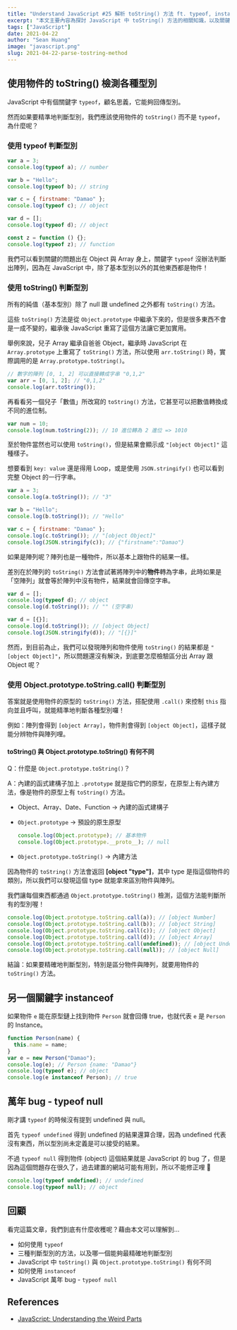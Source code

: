 ```yaml
---
title: "Understand JavaScript #25 解析 toString() 方法 ft. typeof, instanceof"
excerpt: "本文主要內容為探討 JavaScript 中 toString() 方法的相關知識，以及關鍵字 typeof 和 instanceof 的使用。"
tags: ["JavaScript"]
date: 2021-04-22
author: "Sean Huang"
image: "javascript.png"
slug: 2021-04-22-parse-tostring-method
---
```


## 使用物件的 toString() 檢測各種型別

JavaScript 中有個關鍵字 `typeof`，顧名思義，它能夠回傳型別。

然而如果要精準地判斷型別，我們應該使用物件的 `toString()` 而不是 `typeof`，為什麼呢？

### 使用 typeof 判斷型別

```javascript
var a = 3;
console.log(typeof a); // number

var b = "Hello";
console.log(typeof b); // string

var c = { firstname: "Damao" };
console.log(typeof c); // object

var d = [];
console.log(typeof d); // object

const z = function () {};
console.log(typeof z); // function
```

我們可以看到關鍵的問題出在 Object 與 Array 身上，關鍵字 `typeof` 沒辦法判斷出陣列，因為在 JavaScript 中，除了基本型別以外的其他東西都是物件！

### 使用 toString() 判斷型別

所有的純值（基本型別）除了 null 跟 undefined 之外都有 `toString()` 方法。

這些 `toString()` 方法是從 `Object.prototype` 中繼承下來的，但是很多東西不會是一成不變的，繼承後 JavaScript 重寫了這個方法讓它更加實用。

舉例來說，兒子 Array 繼承自爸爸 Object，繼承時 JavaScript 在 `Array.prototype` 上重寫了 `toString()` 方法，所以使用 `arr.toString()` 時，實際調用的是 `Array.prototype.toString()`。

```javascript
// 數字的陣列 [0, 1, 2] 可以直接轉成字串 "0,1,2"
var arr = [0, 1, 2]; // "0,1,2"
console.log(arr.toString());
```

再看看另一個兒子「數值」所改寫的 `toString()` 方法，它甚至可以把數值轉換成不同的進位制。

```javascript
var num = 10;
console.log(num.toString(2)); // 10 進位轉為 2 進位 => 1010
```

至於物件當然也可以使用 `toString()`，但是結果會顯示成 `"[object Object]"` 這種樣子。

想要看到 `key: value` 還是得用 Loop，或是使用 `JSON.stringify()` 也可以看到完整 Object 的一行字串。

```javascript
var a = 3;
console.log(a.toString()); // "3"

var b = "Hello";
console.log(b.toString()); // "Hello"

var c = { firstname: "Damao" };
console.log(c.toString()); // "[object Object]"
console.log(JSON.stringify(c)); // {"firstname":"Damao"}
```

如果是陣列呢？陣列也是一種物件，所以基本上跟物件的結果一樣。

差別在於陣列的 `toString()` 方法會試著將陣列中的**物件**轉為字串，此時如果是「空陣列」就會等於陣列中沒有物件，結果就會回傳空字串。

```javascript
var d = [];
console.log(typeof d); // object
console.log(d.toString()); // "" (空字串)

var d = [{}];
console.log(d.toString()); // [object Object]
console.log(JSON.stringify(d)); // "[{}]"
```

然而，到目前為止，我們可以發現陣列和物件使用 `toString()` 的結果都是 `"[object Object]"`，所以問題還沒有解決，到底要怎麼檢驗區分出 Array 跟 Object 呢？

### 使用 Object.prototype.toString.call() 判斷型別

答案就是使用物件的原型的 `toString()` 方法，搭配使用 `.call()` 來控制 `this` 指向並且呼叫，就能精準地判斷各種型別囉！

例如：陣列會得到 `[object Array]`，物件則會得到 `[object Object]`，這樣子就能分辨物件與陣列哩。

#### toString() 與 Object.prototype.toString() 有何不同

Q：什麼是 `Object.prototype.toString()`？

A：內建的函式建構子加上 `.prototype` 就是指它們的原型，在原型上有內建方法，像是物件的原型上有 `toString()` 方法。

- Object、Array、Date、Function → 內建的函式建構子
- `Object.prototype` → 預設的原生原型

  ```javascript
  console.log(Object.prototype); // 基本物件
  console.log(Object.prototype.__proto__); // null
  ```

- `Object.prototype.toString()` → 內建方法

因為物件的 `toString()` 方法會返回 **[object "type"]**，其中 type 是指這個物件的類別，所以我們可以發現這個 type 就能拿來區別物件與陣列。

我們讓每個東西都通過 `Object.prototype.toString()` 檢測，這個方法能判斷所有的型別喔！

```javascript
console.log(Object.prototype.toString.call(a)); // [object Number]
console.log(Object.prototype.toString.call(b)); // [object String]
console.log(Object.prototype.toString.call(c)); // [object Object]
console.log(Object.prototype.toString.call(d)); // [object Array]
console.log(Object.prototype.toString.call(undefined)); // [object Undefined]
console.log(Object.prototype.toString.call(null)); // [object Null]
```

結論：如果要精確地判斷型別，特別是區分物件與陣列，就要用物件的 `toString()` 方法。

## 另一個關鍵字 instanceof

如果物件 `e` 能在原型鏈上找到物件 `Person` 就會回傳 true，也就代表 `e` 是 `Person` 的 Instance。

```javascript
function Person(name) {
  this.name = name;
}
var e = new Person("Damao");
console.log(e); // Person {name: "Damao"}
console.log(typeof e); // object
console.log(e instanceof Person); // true
```

## 萬年 bug - typeof null

剛才講 `typeof` 的時候沒有提到 undefined 與 null。

首先 `typeof undefined` 得到 undefined 的結果還算合理，因為 undefined 代表沒有東西，所以型別尚未定義是可以接受的結果。

不過 `typeof null` 得到物件 (object) 這個結果就是 JavaScript 的 bug 了，但是因為這個問題存在很久了，過去建置的網站可能有用到，所以不能修正哩 🤔

```javascript
console.log(typeof undefined); // undefined
console.log(typeof null); // object
```

## 回顧

看完這篇文章，我們到底有什麼收穫呢？藉由本文可以理解到…

- 如何使用 `typeof`
- 三種判斷型別的方法，以及哪一個能夠最精確地判斷型別
- JavaScript 中 `toString()` 與 `Object.prototype.toString()` 有何不同
- 如何使用 `instanceof`
- JavaScript 萬年 bug - `typeof null`

## References

- [JavaScript: Understanding the Weird Parts](https://www.udemy.com/course/understand-javascript/)
